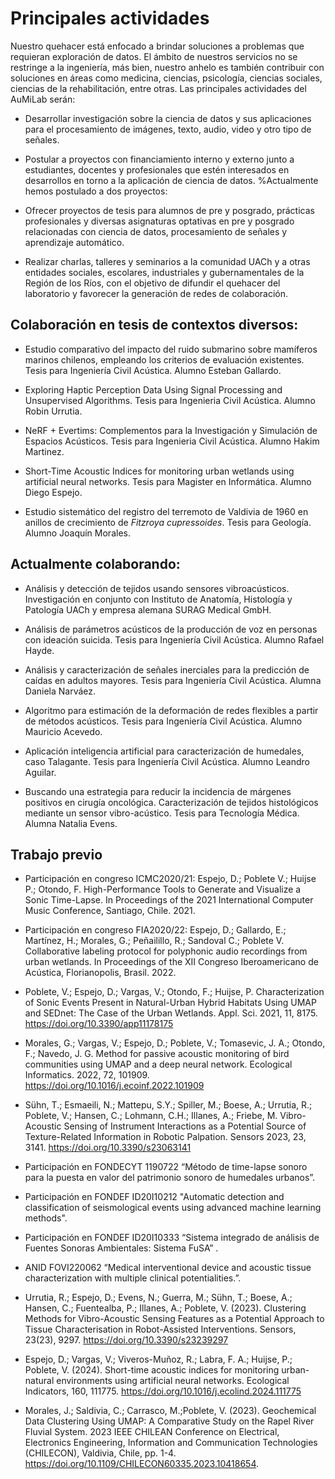 # Principales actividades
Nuestro quehacer está enfocado a brindar soluciones a problemas que requieran exploración de datos. El ámbito de nuestros servicios no se restringe a la ingeniería, más bien, nuestro anhelo es también contribuir con soluciones en áreas como medicina, ciencias, psicología, ciencias sociales, ciencias de la rehabilitación, entre otras. Las principales actividades del AuMiLab serán:

- Desarrollar investigación sobre la ciencia de datos y sus aplicaciones para el procesamiento de imágenes, texto, audio, video y otro tipo de señales.

- Postular a proyectos con financiamiento interno y externo junto a estudiantes, docentes y profesionales que estén interesados en desarrollos en torno a la aplicación de ciencia de datos. %Actualmente hemos postulado a dos proyectos:

- Ofrecer proyectos de tesis para alumnos de pre y posgrado, prácticas profesionales y diversas asignaturas optativas en pre y posgrado relacionadas con ciencia de datos, procesamiento de señales y aprendizaje automático.

- Realizar charlas, talleres y seminarios a la comunidad UACh y a otras entidades sociales, escolares, industriales y gubernamentales de la Región de los Ríos, con el objetivo de difundir el quehacer del laboratorio y favorecer la generación de redes de colaboración.


## Colaboración en tesis de contextos diversos: 
- Estudio comparativo del impacto del ruido submarino sobre mamíferos marinos chilenos, empleando los criterios de evaluación existentes. Tesis para Ingeniería Civil Acústica. Alumno Esteban Gallardo.

- Exploring Haptic Perception Data Using Signal Processing and Unsupervised Algorithms. Tesis para Ingenieria Civil Acústica. Alumno Robin Urrutia.

- NeRF + Evertims: Complementos para la Investigación y Simulación de Espacios Acústicos. Tesis para Ingenieria Civil Acústica. Alumno Hakim Martinez.

- Short-Time Acoustic Indices for monitoring urban wetlands using artificial neural networks. Tesis para Magister en Informática. Alumno Diego Espejo.

- Estudio sistemático del registro del terremoto de Valdivia de 1960 en anillos de crecimiento de *Fitzroya cupressoides*. Tesis para Geología. Alumno Joaquín Morales.

## Actualmente colaborando:

- Análisis y detección de tejidos usando sensores vibroacústicos. Investigación en conjunto con Instituto de Anatomía, Histología y Patología UACh y empresa alemana SURAG Medical GmbH. 
    
- Análisis de parámetros acústicos de la producción de voz en personas con ideación suicida. Tesis para Ingeniería Civil Acústica. Alumno Rafael Hayde.
        
- Análisis y caracterización de señales inerciales para la predicción de caídas en adultos mayores. Tesis para Ingeniería Civil Acústica. Alumna Daniela Narváez.

- Algoritmo para estimación de la deformación de redes flexibles a partir de métodos acústicos. Tesis para Ingeniería Civil Acústica. Alumno Mauricio Acevedo.
        
- Aplicación inteligencia artificial para caracterización de humedales, caso Talagante. Tesis para Ingeniería Civil Acústica. Alumno Leandro Aguilar.
       
- Buscando una estrategia para reducir la incidencia de márgenes positivos en cirugía oncológica. Caracterización de tejidos histológicos mediante un sensor vibro-acústico. Tesis para Tecnología Médica. Alumna Natalia Evens.
   
## Trabajo previo

- Participación en congreso ICMC2020/21:  Espejo, D.; Poblete V.; Huijse P.; Otondo, F. High-Performance Tools to Generate and Visualize a Sonic Time-Lapse. In Proceedings of the 2021 International Computer Music Conference, Santiago, Chile. 2021.
    
- Participación en congreso FIA2020/22: Espejo, D.; Gallardo, E.; Martínez, H.; Morales, G.; Peñailillo, R.; Sandoval C.; Poblete V.  Collaborative labeling protocol for polyphonic audio recordings from urban wetlands. In Proceedings of the XII Congreso Iberoamericano de Acústica, Florianopolis, Brasil. 2022.
    
- Poblete, V.; Espejo, D.; Vargas, V.; Otondo, F.; Huijse, P. Characterization of Sonic Events Present in Natural-Urban Hybrid Habitats Using UMAP and SEDnet: The Case of the Urban Wetlands. Appl. Sci. 2021, 11, 8175. https://doi.org/10.3390/app11178175 
    
- Morales, G.; Vargas, V.; Espejo, D.; Poblete, V.; Tomasevic, J. A.; Otondo, F.; Navedo, J. G.  Method for passive acoustic monitoring of bird communities using UMAP and a deep neural network. Ecological Informatics. 2022, 72, 101909. https://doi.org/10.1016/j.ecoinf.2022.101909
    
- Sühn, T.; Esmaeili, N.; Mattepu, S.Y.; Spiller, M.; Boese, A.; Urrutia, R.; Poblete, V.; Hansen, C.; Lohmann, C.H.; Illanes, A.; Friebe, M. Vibro-Acoustic Sensing of Instrument Interactions as a Potential Source of Texture-Related Information in Robotic Palpation. Sensors 2023, 23, 3141. https://doi.org/10.3390/s23063141 
    
- Participación en FONDECYT 1190722 “Método de time-lapse sonoro para la puesta en valor del patrimonio sonoro de humedales urbanos”.
    
- Participación en FONDEF ID20I10212 "Automatic detection and classification of seismological events using advanced machine learning methods".
    
- Participación en FONDEF ID20I10333 “Sistema integrado de análisis de Fuentes Sonoras Ambientales: Sistema FuSA” .
    
- ANID FOVI220062 “Medical interventional device and acoustic tissue characterization with multiple clinical potentialities.”. 
    
- Urrutia, R.; Espejo, D.; Evens, N.; Guerra, M.; Sühn, T.; Boese, A.; Hansen, C.; Fuentealba, P.; Illanes, A.; Poblete, V. (2023). Clustering Methods for Vibro-Acoustic Sensing Features as a Potential Approach to Tissue Characterisation in Robot-Assisted Interventions. Sensors, 23(23), 9297. https://doi.org/10.3390/s23239297
    
- Espejo, D.; Vargas, V.; Viveros-Muñoz, R.; Labra, F. A.; Huijse, P.; Poblete, V. (2024). Short-time acoustic indices for monitoring urban-natural environments using artificial neural networks. Ecological Indicators, 160, 111775. https://doi.org/10.1016/j.ecolind.2024.111775
    
- Morales, J.; Saldivia, C.;  Carrasco, M.;Poblete, V. (2023). Geochemical Data Clustering Using UMAP: A Comparative Study on the Rapel River Fluvial System. 2023 IEEE CHILEAN Conference on Electrical, Electronics Engineering, Information and Communication Technologies (CHILECON), Valdivia, Chile, pp. 1-4. https://doi.org/10.1109/CHILECON60335.2023.10418654.
